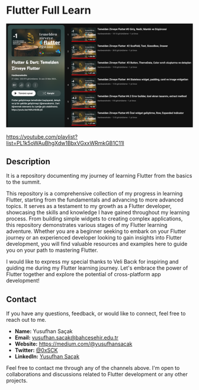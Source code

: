 # Flutter Full Learn

![Project Banner](assets/png/TemeldenZirveyeFlutter.png)

https://youtube.com/playlist?list=PL1k5oWAuBhgXdw1BbxVGxxWRmkGB1C11l

## Description

It is a repository documenting my journey of learning Flutter from the basics to the summit.

This repository is a comprehensive collection of my progress in learning Flutter, starting from the fundamentals and advancing to more advanced topics. It serves as a testament to my growth as a Flutter developer, showcasing the skills and knowledge I have gained throughout my learning process. From building simple widgets to creating complex applications, this repository demonstrates various stages of my Flutter learning adventure. Whether you are a beginner seeking to embark on your Flutter journey or an experienced developer looking to gain insights into Flutter development, you will find valuable resources and examples here to guide you on your path to mastering Flutter. 

I would like to express my special thanks to Veli Bacık for inspiring and guiding me during my Flutter learning journey. Let's embrace the power of Flutter together and explore the potential of cross-platform app development!

## Contact

If you have any questions, feedback, or would like to connect, feel free to reach out to me.

- **Name:** Yusufhan Saçak
- **Email:** yusufhan.sacak@bahcesehir.edu.tr
- **Website:** https://medium.com/@yusufhansacak
- **Twitter:** [@0xSCK](https://twitter.com/0xSCK)
- **LinkedIn:** [Yusufhan Saçak](https://www.linkedin.com/in/yusufhansacak/)

Feel free to contact me through any of the channels above. I'm open to collaborations and discussions related to Flutter development or any other projects.
